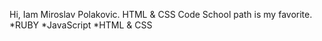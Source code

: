 Hi, Iam Miroslav Polakovic.
HTML & CSS  Code School path is my favorite.
*RUBY
*JavaScript
*HTML & CSS
